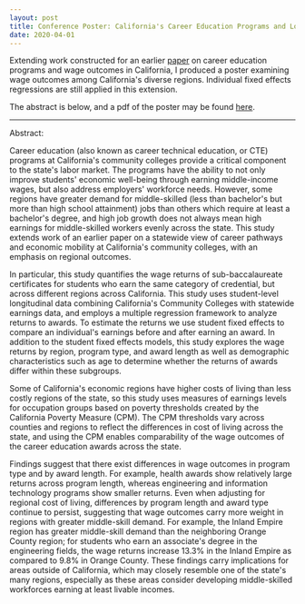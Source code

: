 ```yaml
---
layout: post
title: Conference Poster: California's Career Education Programs and Long-Term Wage Outcomes, by Region 
date: 2020-04-01
---
```


Extending work constructed for an earlier [paper](https://www.ppic.org/publication/career-pathways-and-economic-mobility-at-californias-community-colleges/) on 
career education programs and wage outcomes in California, I produced a poster examining wage outcomes among California's diverse regions. 
Individual fixed effects regressions are still applied in this extension. 

The abstract is below, and a pdf of the poster may be found [here](https://github.com/leecourt98/leecourt98.github.io/blob/master/_posts/aefp2020_poster_cl_200309_v2_1.pdf). 

--- 
Abstract: 

Career education (also known as career technical education, or CTE) programs at California's community colleges provide a critical component to the state's
labor market. The programs have the ability to not only improve students' economic well-being through earning middle-income wages, but also address 
employers' workforce needs. However, some regions have greater demand for middle-skilled (less than bachelor's but more than high school attainment) 
jobs than others which require at least a bachelor's degree, and high job growth does not always mean high earnings for middle-skilled workers evenly 
across the state. This study extends work of an earlier paper on a statewide view of career pathways and economic mobility at California's community 
colleges, with an emphasis on regional outcomes.

In particular, this study quantifies the wage returns of sub-baccalaureate certificates for students who earn the same category of credential, 
but across different regions across California. This study uses student-level longitudinal data combining California's Community Colleges with 
statewide earnings data, and employs a multiple regression framework to analyze returns to awards. To estimate the returns we use student fixed effects 
to compare an individual's earnings before and after earning an award. In addition to the student fixed effects models, this study explores the wage returns by
region, program type, and award length as well as demographic characteristics such as age to determine whether the returns of awards differ within these subgroups.

Some of California's economic regions have higher costs of living than less costly regions of the state, so this study uses measures of earnings levels 
for occupation groups based on poverty thresholds created by the California Poverty Measure (CPM). The CPM thresholds vary across counties and regions to 
reflect the differences in cost of living across the state, and using the CPM enables comparability of the wage outcomes of the career education awards 
across the state.

Findings suggest that there exist differences in wage outcomes in program type and by award length. 
For example, health awards show relatively large returns across program length, whereas engineering and information technology programs show smaller returns.
Even when adjusting for regional cost of living, differences by program length and award type continue to persist, suggesting that wage outcomes 
carry more weight in regions with greater middle-skill demand. For example, the Inland Empire region has greater middle-skill demand than the
neighboring Orange County region; for students who earn an associate's degree in the engineering fields, the wage returns increase 13.3% in the 
Inland Empire as compared to 9.8% in Orange County. These findings carry implications for areas outside of California, which may closely resemble 
one of the state's many regions, especially as these areas consider developing middle-skilled workforces earning at least livable incomes.



